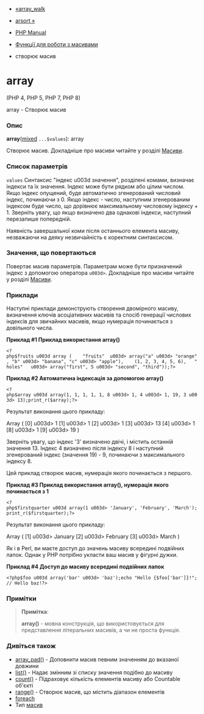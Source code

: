 - [«array_walk](function.array-walk.md)
- [arsort »](function.arsort.md)

- [PHP Manual](index.md)
- [Функції для роботи з масивами](ref.array.md)
- створює масив

# array

(PHP 4, PHP 5, PHP 7, PHP 8)

array - Створює масив

### Опис

**array**([mixed](language.types.declarations.md#language.types.declarations.mixed)
`...$values`): array

Створює масив. Докладніше про масиви читайте у розділі
[Масиви](language.types.array.md).

### Список параметрів

`values`
Синтаксис "індекс u003d значення", розділені комами, визначає
індекси та їх значення. Індекс може бути рядком або цілим числом. Якщо
індекс опущений, буде автоматично згенерований числовий індекс, починаючи
з 0. Якщо індекс - число, наступним згенерованим індексом буде
число, що дорівнює максимальному числовому індексу + 1. Зверніть увагу,
що якщо визначено два однакові індекси, наступний перезапише
попередній.

Наявність завершальної коми після останнього елемента масиву, незважаючи
на деяку незвичайність є коректним синтаксисом.

### Значення, що повертаються

Повертає масив параметрів. Параметрам може бути призначений індекс з
допомогою оператора `u003d>`. Докладніше про масиви читайте у розділі
[Масиви](language.types.array.md).

### Приклади

Наступні приклади демонструють створення двомірного масиву,
визначення ключів асоціативних масивів та спосіб генерації числових
індексів для звичайних масивів, якщо нумерація починається з довільного
числа.

**Приклад #1 Приклад використання **array()****

`<?php$fruits u003d array (    "fruits"  u003d> array("a" u003d> "orange", "b" u003d> "banana", "c" u003d> "apple"),    (1, 2, 3, 4, 5, 6),   "holes"   u003d> array("first", 5 u003d> "second", "third"));?> `

**Приклад #2 Автоматична індексація за допомогою **array()****

` <?php$array u003d array(1, 1, 1, 1, 1, 8 u003d> 1, 4 u003d> 1, 19, 3 u003d> 13);print_r($array);?> `

Результат виконання цього прикладу:

Array
(
[0] u003d> 1
[1] u003d> 1
[2] u003d> 1
[3] u003d> 13
[4] u003d> 1
[8] u003d> 1
[9] u003d> 19
)

Зверніть увагу, що індекс '3' визначено двічі, і містить останній
значення 13. Індекс 4 визначено після індексу 8 і наступний
згенерований індекс (значення 19) - 9, починаючи з максимального
індексу 8.

Цей приклад створює масив, нумерація якого починається з першого.

**Приклад #3 Приклад використання **array()**, нумерація якого
починається з 1**

` <?php$firstquarter u003d array(1 u003d> 'January', 'February', 'March');print_r($firstquarter);?> `

Результат виконання цього прикладу:

Array
(
[1] u003d> January
[2] u003d> February
[3] u003d> March
)

Як і в Perl, ви маєте доступ до значень масиву всередині подвійних
лапок. Однак у PHP потрібно укласти ваш масив у фігурні дужки.

**Приклад #4 Доступ до масиву всередині подвійних лапок**

` <?php$foo u003d array('bar' u003d> 'baz');echo "Hello {$foo['bar']}!"; // Hello baz!?> `

### Примітки

> **Примітка**:
>
> **array()** - мовна конструкція, що використовується для представлення
> літеральних масивів, а чи не проста функція.

### Дивіться також

- [array_pad()](function.array-pad.md) - Доповнити масив
певним значенням до вказаної довжини
- [list()](function.list.md) - Надає змінним зі списку
значення подібно до масиву
- [count()](function.count.md) - Підраховує кількість елементів
масиву або Countable об'єкті
- [range()](function.range.md) - Створює масив, що містить діапазон
елементів
- [foreach](control-structures.foreach.md)
- Тип [масив](language.types.array.md)
